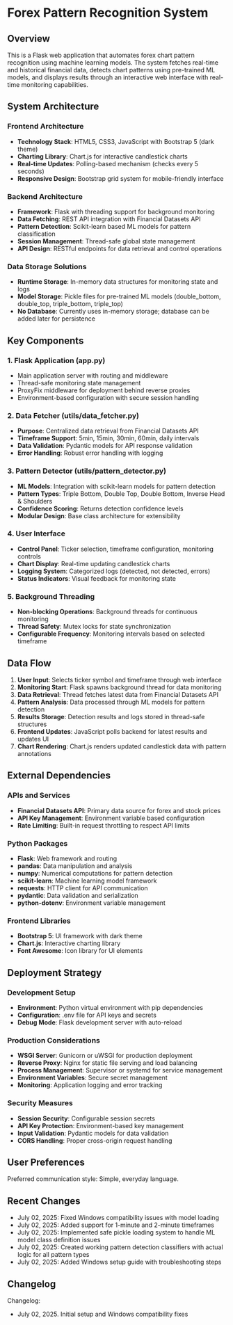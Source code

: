 # Forex Pattern Recognition System

## Overview
This is a Flask web application that automates forex chart pattern recognition using machine learning models. The system fetches real-time and historical financial data, detects chart patterns using pre-trained ML models, and displays results through an interactive web interface with real-time monitoring capabilities.

## System Architecture

### Frontend Architecture
- **Technology Stack**: HTML5, CSS3, JavaScript with Bootstrap 5 (dark theme)
- **Charting Library**: Chart.js for interactive candlestick charts
- **Real-time Updates**: Polling-based mechanism (checks every 5 seconds)
- **Responsive Design**: Bootstrap grid system for mobile-friendly interface

### Backend Architecture
- **Framework**: Flask with threading support for background monitoring
- **Data Fetching**: REST API integration with Financial Datasets API
- **Pattern Detection**: Scikit-learn based ML models for pattern classification
- **Session Management**: Thread-safe global state management
- **API Design**: RESTful endpoints for data retrieval and control operations

### Data Storage Solutions
- **Runtime Storage**: In-memory data structures for monitoring state and logs
- **Model Storage**: Pickle files for pre-trained ML models (double_bottom, double_top, triple_bottom, triple_top)
- **No Database**: Currently uses in-memory storage; database can be added later for persistence

## Key Components

### 1. Flask Application (app.py)
- Main application server with routing and middleware
- Thread-safe monitoring state management
- ProxyFix middleware for deployment behind reverse proxies
- Environment-based configuration with secure session handling

### 2. Data Fetcher (utils/data_fetcher.py)
- **Purpose**: Centralized data retrieval from Financial Datasets API
- **Timeframe Support**: 5min, 15min, 30min, 60min, daily intervals
- **Data Validation**: Pydantic models for API response validation
- **Error Handling**: Robust error handling with logging

### 3. Pattern Detector (utils/pattern_detector.py)
- **ML Models**: Integration with scikit-learn models for pattern detection
- **Pattern Types**: Triple Bottom, Double Top, Double Bottom, Inverse Head & Shoulders
- **Confidence Scoring**: Returns detection confidence levels
- **Modular Design**: Base class architecture for extensibility

### 4. User Interface
- **Control Panel**: Ticker selection, timeframe configuration, monitoring controls
- **Chart Display**: Real-time updating candlestick charts
- **Logging System**: Categorized logs (detected, not detected, errors)
- **Status Indicators**: Visual feedback for monitoring state

### 5. Background Threading
- **Non-blocking Operations**: Background threads for continuous monitoring
- **Thread Safety**: Mutex locks for state synchronization
- **Configurable Frequency**: Monitoring intervals based on selected timeframe

## Data Flow

1. **User Input**: Selects ticker symbol and timeframe through web interface
2. **Monitoring Start**: Flask spawns background thread for data monitoring
3. **Data Retrieval**: Thread fetches latest data from Financial Datasets API
4. **Pattern Analysis**: Data processed through ML models for pattern detection
5. **Results Storage**: Detection results and logs stored in thread-safe structures
6. **Frontend Updates**: JavaScript polls backend for latest results and updates UI
7. **Chart Rendering**: Chart.js renders updated candlestick data with pattern annotations

## External Dependencies

### APIs and Services
- **Financial Datasets API**: Primary data source for forex and stock prices
- **API Key Management**: Environment variable based configuration
- **Rate Limiting**: Built-in request throttling to respect API limits

### Python Packages
- **Flask**: Web framework and routing
- **pandas**: Data manipulation and analysis
- **numpy**: Numerical computations for pattern detection
- **scikit-learn**: Machine learning model framework
- **requests**: HTTP client for API communication
- **pydantic**: Data validation and serialization
- **python-dotenv**: Environment variable management

### Frontend Libraries
- **Bootstrap 5**: UI framework with dark theme
- **Chart.js**: Interactive charting library
- **Font Awesome**: Icon library for UI elements

## Deployment Strategy

### Development Setup
- **Environment**: Python virtual environment with pip dependencies
- **Configuration**: .env file for API keys and secrets
- **Debug Mode**: Flask development server with auto-reload

### Production Considerations
- **WSGI Server**: Gunicorn or uWSGI for production deployment
- **Reverse Proxy**: Nginx for static file serving and load balancing
- **Process Management**: Supervisor or systemd for service management
- **Environment Variables**: Secure secret management
- **Monitoring**: Application logging and error tracking

### Security Measures
- **Session Security**: Configurable session secrets
- **API Key Protection**: Environment-based key management
- **Input Validation**: Pydantic models for data validation
- **CORS Handling**: Proper cross-origin request handling

## User Preferences

Preferred communication style: Simple, everyday language.

## Recent Changes

- July 02, 2025: Fixed Windows compatibility issues with model loading
- July 02, 2025: Added support for 1-minute and 2-minute timeframes
- July 02, 2025: Implemented safe pickle loading system to handle ML model class definition issues
- July 02, 2025: Created working pattern detection classifiers with actual logic for all pattern types
- July 02, 2025: Added Windows setup guide with troubleshooting steps

## Changelog

Changelog:
- July 02, 2025. Initial setup and Windows compatibility fixes